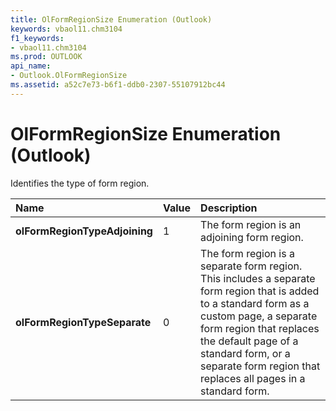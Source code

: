 ```yaml
---
title: OlFormRegionSize Enumeration (Outlook)
keywords: vbaol11.chm3104
f1_keywords:
- vbaol11.chm3104
ms.prod: OUTLOOK
api_name:
- Outlook.OlFormRegionSize
ms.assetid: a52c7e73-b6f1-ddb0-2307-55107912bc44
---
```



# OlFormRegionSize Enumeration (Outlook)

Identifies the type of form region.



|**Name**|**Value**|**Description**|
|:-----|:-----|:-----|
| **olFormRegionTypeAdjoining**|1|The form region is an adjoining form region.|
| **olFormRegionTypeSeparate**|0|The form region is a separate form region. This includes a separate form region that is added to a standard form as a custom page, a separate form region that replaces the default page of a standard form, or a separate form region that replaces all pages in a standard form.|

